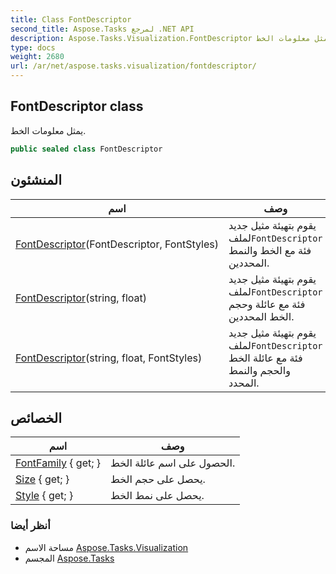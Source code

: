 ```yaml
---
title: Class FontDescriptor
second_title: Aspose.Tasks لمرجع .NET API
description: Aspose.Tasks.Visualization.FontDescriptor فصل. يمثل معلومات الخط.
type: docs
weight: 2680
url: /ar/net/aspose.tasks.visualization/fontdescriptor/
---
```

## FontDescriptor class

يمثل معلومات الخط.

```csharp
public sealed class FontDescriptor
```

## المنشئون

| اسم | وصف |
| --- | --- |
| [FontDescriptor](fontdescriptor/#constructor)(FontDescriptor, FontStyles) | يقوم بتهيئة مثيل جديد لملف`FontDescriptor` فئة مع الخط والنمط المحددين. |
| [FontDescriptor](fontdescriptor/#constructor_1)(string, float) | يقوم بتهيئة مثيل جديد لملف`FontDescriptor` فئة مع عائلة وحجم الخط المحددين. |
| [FontDescriptor](fontdescriptor/#constructor_2)(string, float, FontStyles) | يقوم بتهيئة مثيل جديد لملف`FontDescriptor` فئة مع عائلة الخط والحجم والنمط المحدد. |

## الخصائص

| اسم | وصف |
| --- | --- |
| [FontFamily](../../aspose.tasks.visualization/fontdescriptor/fontfamily/) { get; } | الحصول على اسم عائلة الخط. |
| [Size](../../aspose.tasks.visualization/fontdescriptor/size/) { get; } | يحصل على حجم الخط. |
| [Style](../../aspose.tasks.visualization/fontdescriptor/style/) { get; } | يحصل على نمط الخط. |

### أنظر أيضا

* مساحة الاسم [Aspose.Tasks.Visualization](../../aspose.tasks.visualization/)
* المجسم [Aspose.Tasks](../../)


